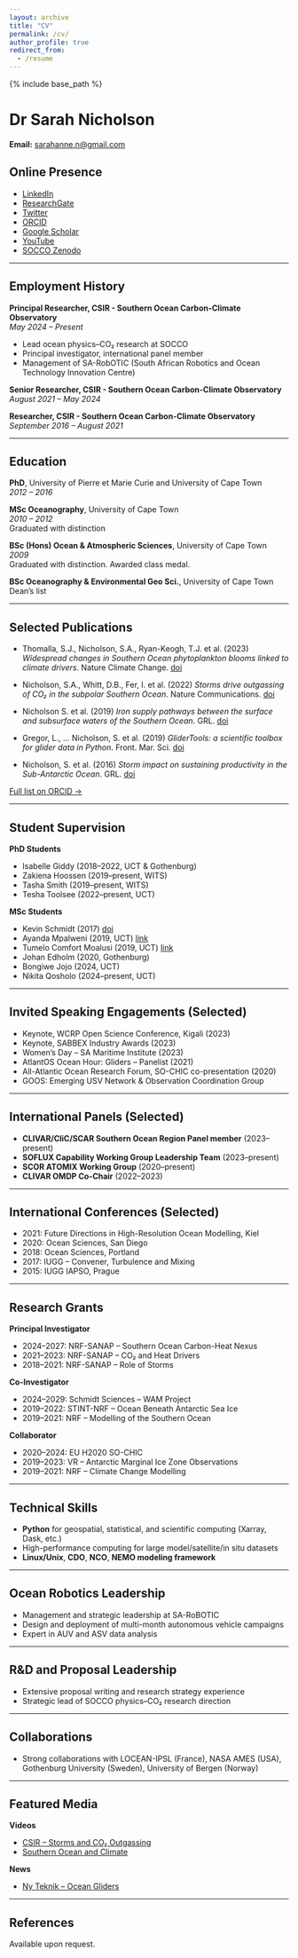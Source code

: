 ```yaml
---
layout: archive
title: "CV"
permalink: /cv/
author_profile: true
redirect_from:
  - /resume
---
```


{% include base_path %}

# Dr Sarah Nicholson 
**Email:** [sarahanne.n@gmail.com](mailto:sarahanne.n@gmail.com)

## Online Presence

- [LinkedIn](https://www.linkedin.com/in/sarah-nicholson-a03b9399/)
- [ResearchGate](https://www.researchgate.net/profile/Sarah-Nicholson-9)
- [Twitter](https://twitter.com/Phytoplankton)
- [ORCID](https://orcid.org/0000-0002-1226-1828)
- [Google Scholar](https://scholar.google.co.za/citations?user=Yrgy1IQAAAAJ)
- [YouTube](https://youtube.com/playlist?list=PLvX2SkNi5BFJd07b8N3MnXJNKkGmWwxuM)
- [SOCCO Zenodo](https://zenodo.org/communities/socco/)

---

## Employment History

**Principal Researcher, CSIR - Southern Ocean Carbon-Climate Observatory**  
_May 2024 – Present_  
- Lead ocean physics–CO₂ research at SOCCO  
- Principal investigator, international panel member  
- Management of SA-RobOTIC (South African Robotics and Ocean Technology Innovation Centre)

**Senior Researcher, CSIR - Southern Ocean Carbon-Climate Observatory**  
_August 2021 – May 2024_

**Researcher, CSIR - Southern Ocean Carbon-Climate Observatory**  
_September 2016 – August 2021_

---

## Education

**PhD**, University of Pierre et Marie Curie and University of Cape Town  
_2012 – 2016_

**MSc Oceanography**, University of Cape Town  
_2010 – 2012_  
Graduated with distinction

**BSc (Hons) Ocean & Atmospheric Sciences**, University of Cape Town  
_2009_  
Graduated with distinction. Awarded class medal.

**BSc Oceanography & Environmental Geo Sci.**, University of Cape Town  
Dean’s list

---

## Selected Publications

- Thomalla, S.J., Nicholson, S.A., Ryan-Keogh, T.J. et al. (2023) *Widespread changes in Southern Ocean phytoplankton blooms linked to climate drivers*. Nature Climate Change. [doi](https://doi.org/10.1038/s41558-023-01768-4)

- Nicholson, S.A., Whitt, D.B., Fer, I. et al. (2022) *Storms drive outgassing of CO₂ in the subpolar Southern Ocean*. Nature Communications. [doi](https://doi.org/10.1038/s41467-021-27780-w)

- Nicholson S. et al. (2019) *Iron supply pathways between the surface and subsurface waters of the Southern Ocean*. GRL. [doi](https://doi.org/10.1029/2019GL084657)

- Gregor, L., ... Nicholson, S. et al. (2019) *GliderTools: a scientific toolbox for glider data in Python*. Front. Mar. Sci. [doi](https://doi.org/10.3389/fmars.2019.00738)

- Nicholson, S. et al. (2016) *Storm impact on sustaining productivity in the Sub-Antarctic Ocean*. GRL. [doi](https://doi.org/10.1002/2016GL069973)

[Full list on ORCID →](https://orcid.org/0000-0002-1226-1828)

---

## Student Supervision

**PhD Students**
- Isabelle Giddy (2018–2022, UCT & Gothenburg)
- Zakiena Hoossen (2019–present, WITS)
- Tasha Smith (2019–present, WITS)
- Tesha Toolsee (2022–present, UCT)

**MSc Students**
- Kevin Schmidt (2017) [doi](https://doi.org/10.1175/JTECH-D-17-0079.1)  
- Ayanda Mpalweni (2019, UCT) [link](https://open.uct.ac.za/handle/11427/31796)  
- Tumelo Comfort Moalusi (2019, UCT) [link](https://open.uct.ac.za/handle/11427/31821)  
- Johan Edholm (2020, Gothenburg)  
- Bongiwe Jojo (2024, UCT)  
- Nikita Qosholo (2024–present, UCT)

---

## Invited Speaking Engagements (Selected)

- Keynote, WCRP Open Science Conference, Kigali (2023)  
- Keynote, SABBEX Industry Awards (2023)  
- Women’s Day – SA Maritime Institute (2023)  
- AtlantOS Ocean Hour: Gliders – Panelist (2021)  
- All-Atlantic Ocean Research Forum, SO-CHIC co-presentation (2020)  
- GOOS: Emerging USV Network & Observation Coordination Group

---

## International Panels (Selected)

- **CLIVAR/CliC/SCAR Southern Ocean Region Panel member** (2023–present)  
- **SOFLUX Capability Working Group Leadership Team** (2023–present)  
- **SCOR ATOMIX Working Group** (2020–present)  
- **CLIVAR OMDP Co-Chair** (2022–2023)

---

## International Conferences (Selected)

- 2021: Future Directions in High-Resolution Ocean Modelling, Kiel  
- 2020: Ocean Sciences, San Diego  
- 2018: Ocean Sciences, Portland  
- 2017: IUGG – Convener, Turbulence and Mixing  
- 2015: IUGG IAPSO, Prague

---

## Research Grants

**Principal Investigator**
- 2024–2027: NRF-SANAP – Southern Ocean Carbon-Heat Nexus  
- 2021–2023: NRF-SANAP – CO₂ and Heat Drivers  
- 2018–2021: NRF-SANAP – Role of Storms

**Co-Investigator**
- 2024–2029: Schmidt Sciences – WAM Project  
- 2019–2022: STINT-NRF – Ocean Beneath Antarctic Sea Ice  
- 2019–2021: NRF – Modelling of the Southern Ocean  

**Collaborator**
- 2020–2024: EU H2020 SO-CHIC  
- 2019–2023: VR – Antarctic Marginal Ice Zone Observations  
- 2019–2021: NRF – Climate Change Modelling

---

## Technical Skills

- **Python** for geospatial, statistical, and scientific computing (Xarray, Dask, etc.)  
- High-performance computing for large model/satellite/in situ datasets  
- **Linux/Unix**, **CDO**, **NCO**, **NEMO modeling framework**

---

## Ocean Robotics Leadership

- Management and strategic leadership at SA-RoBOTIC  
- Design and deployment of multi-month autonomous vehicle campaigns  
- Expert in AUV and ASV data analysis

---

## R&D and Proposal Leadership

- Extensive proposal writing and research strategy experience  
- Strategic lead of SOCCO physics–CO₂ research direction

---

## Collaborations

- Strong collaborations with LOCEAN-IPSL (France), NASA AMES (USA), Gothenburg University (Sweden), University of Bergen (Norway)

---

## Featured Media

**Videos**
- [CSIR – Storms and CO₂ Outgassing](https://www.csir.co.za/videos/research-shows-storms-drive-outgassing-carbon-dioxide-subpolar-southern-ocean)  
- [Southern Ocean and Climate](https://www.youtube.com/watch?v=7BCSEbrsYGM)

**News**
- [Ny Teknik – Ocean Gliders](https://www.nyteknik.se/premium/havsglidare-ger-nya-ledtradar-om-sodra-oceanens-klimatpaverkan-7027931)

---

## References

Available upon request.
